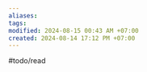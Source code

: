 ```yaml
---
aliases: 
tags: 
modified: 2024-08-15 00:43 AM +07:00
created: 2024-08-14 17:12 PM +07:00
---
```

#todo/read 


